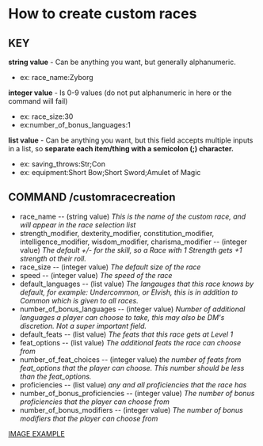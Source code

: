 # How to create custom races
## KEY

**string value** - Can be anything you want, but generally alphanumeric.
- ex: race_name:Zyborg

**integer value** - Is 0-9 values (do not put alphanumeric in here or the command will fail)
- ex: race_size:30
- ex:number_of_bonus_languages:1

**list value** - Can be anything you want, but this field accepts multiple inputs in a list, so **separate each item/thing with a semicolon (;) character.**
- ex: saving_throws:Str;Con
- ex: equipment:Short Bow;Short Sword;Amulet of Magic 

## COMMAND /customracecreation
- race_name  --  (string value) *This is the name of the custom race, and will appear in the race selection list* 
- strength_modifier, dexterity_modifier, constitution_modifier, intelligence_modifier, wisdom_modifier, charisma_modifier  --  (integer value) *The default +/- for the skill, so a Race with 1 Strength gets +1 strength ot their roll.* 
- race_size  --  (integer value) *The default size of the race* 
- speed  --  (integer value) *The speed of the race* 
- default_languages  -- (list value) *The langauges that this race knows by default, for example: Undercommon, or Elvish, this is in addition to Common which is given to all races.* 
- number_of_bonus_languages  -- (integer value) *Number of additional languages a player can choose to take, this may also be DM's discretion.  Not a super important field.* 
- default_feats -- (list value) *The feats that this race gets at Level 1*
- feat_options -- (list value) *The additional feats the race can choose from*
- number_of_feat_choices -- (integer value) *the number of feats from feat_options that the player can choose.  This number should be less than the feat_options.*
- proficiencies -- (list value) *any and all proficiencies that the race has*
- number_of_bonus_proficiencies -- (integer value) *The number of bonus proficiencies that the player can choose from*
- number_of_bonus_modifiers -- (integer value) *The number of bonus modifiers that the player can choose from*

[IMAGE EXAMPLE](https://i.imgur.com/EljMyKZ.png)

